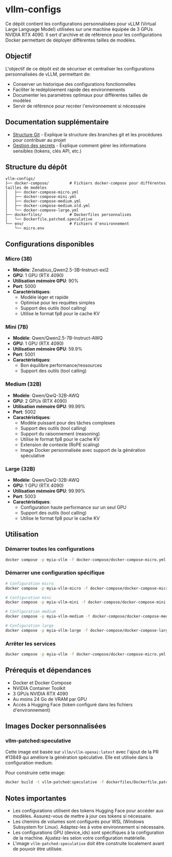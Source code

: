 # vllm-configs

Ce dépôt contient les configurations personnalisées pour vLLM (Virtual Large Language Model) utilisées sur une machine équipée de 3 GPUs NVIDIA RTX 4090. Il sert d'archive et de référence pour les configurations Docker permettant de déployer différentes tailles de modèles.

## Objectif

L'objectif de ce dépôt est de sécuriser et centraliser les configurations personnalisées de vLLM, permettant de:
- Conserver un historique des configurations fonctionnelles
- Faciliter le redéploiement rapide des environnements
- Documenter les paramètres optimaux pour différentes tailles de modèles
- Servir de référence pour recréer l'environnement si nécessaire

## Documentation supplémentaire

- [Structure Git](GIT-README.md) - Explique la structure des branches git et les procédures pour contribuer au projet
- [Gestion des secrets](SECRETS-README.md) - Explique comment gérer les informations sensibles (tokens, clés API, etc.)

## Structure du dépôt

```
vllm-configs/
├── docker-compose/         # Fichiers docker-compose pour différentes tailles de modèles
│   ├── docker-compose-micro.yml
│   ├── docker-compose-mini.yml
│   ├── docker-compose-medium.yml
│   ├── docker-compose-medium.old.yml
│   └── docker-compose-large.yml
├── dockerfiles/            # Dockerfiles personnalisés
│   └── Dockerfile.patched.speculative
└── env/                    # Fichiers d'environnement
    └── micro.env
```

## Configurations disponibles

### Micro (3B)

- **Modèle**: Zenabius_Qwen2.5-3B-Instruct-exl2
- **GPU**: 1 GPU (RTX 4090)
- **Utilisation mémoire GPU**: 90%
- **Port**: 5000
- **Caractéristiques**:
  - Modèle léger et rapide
  - Optimisé pour les requêtes simples
  - Support des outils (tool calling)
  - Utilise le format fp8 pour le cache KV

### Mini (7B)

- **Modèle**: Qwen/Qwen2.5-7B-Instruct-AWQ
- **GPU**: 1 GPU (RTX 4090)
- **Utilisation mémoire GPU**: 59.9%
- **Port**: 5001
- **Caractéristiques**:
  - Bon équilibre performance/ressources
  - Support des outils (tool calling)

### Medium (32B)

- **Modèle**: Qwen/QwQ-32B-AWQ
- **GPU**: 2 GPUs (RTX 4090)
- **Utilisation mémoire GPU**: 99.99%
- **Port**: 5002
- **Caractéristiques**:
  - Modèle puissant pour des tâches complexes
  - Support des outils (tool calling)
  - Support du raisonnement (reasoning)
  - Utilise le format fp8 pour le cache KV
  - Extension de contexte (RoPE scaling)
  - Image Docker personnalisée avec support de la génération spéculative

### Large (32B)

- **Modèle**: Qwen/QwQ-32B-AWQ
- **GPU**: 1 GPU (RTX 4090)
- **Utilisation mémoire GPU**: 99.99%
- **Port**: 5003
- **Caractéristiques**:
  - Configuration haute performance sur un seul GPU
  - Support des outils (tool calling)
  - Utilise le format fp8 pour le cache KV

## Utilisation

### Démarrer toutes les configurations

```bash
docker compose -p myia-vllm -f docker-compose/docker-compose-micro.yml -f docker-compose/docker-compose-mini.yml -f docker-compose/docker-compose-medium.yml -f docker-compose/docker-compose-large.yml up -d
```

### Démarrer une configuration spécifique

```bash
# Configuration micro
docker compose -p myia-vllm-micro -f docker-compose/docker-compose-micro.yml --env-file env/micro.env up -d

# Configuration mini
docker compose -p myia-vllm-mini -f docker-compose/docker-compose-mini.yml up -d

# Configuration medium
docker compose -p myia-vllm-medium -f docker-compose/docker-compose-medium.yml up -d

# Configuration large
docker compose -p myia-vllm-large -f docker-compose/docker-compose-large.yml up -d
```

### Arrêter les services

```bash
docker compose -p myia-vllm -f docker-compose/docker-compose-micro.yml -f docker-compose/docker-compose-mini.yml -f docker-compose/docker-compose-medium.yml -f docker-compose/docker-compose-large.yml down
```

## Prérequis et dépendances

- Docker et Docker Compose
- NVIDIA Container Toolkit
- 3 GPUs NVIDIA RTX 4090
- Au moins 24 Go de VRAM par GPU
- Accès à Hugging Face (token configuré dans les fichiers d'environnement)

## Images Docker personnalisées

### vllm-patched:speculative

Cette image est basée sur `vllm/vllm-openai:latest` avec l'ajout de la PR #13849 qui améliore la génération spéculative. Elle est utilisée dans la configuration medium.

Pour construire cette image:

```bash
docker build -t vllm-patched:speculative -f dockerfiles/Dockerfile.patched.speculative .
```

## Notes importantes

- Les configurations utilisent des tokens Hugging Face pour accéder aux modèles. Assurez-vous de mettre à jour ces tokens si nécessaire.
- Les chemins de volumes sont configurés pour WSL (Windows Subsystem for Linux). Adaptez-les à votre environnement si nécessaire.
- Les configurations GPU (device_ids) sont spécifiques à la configuration de la machine. Ajustez-les selon votre configuration matérielle.
- L'image `vllm-patched:speculative` doit être construite localement avant de pouvoir être utilisée.